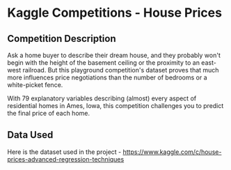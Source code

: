 # Kaggle Competitions - House Prices

## Competition Description

Ask a home buyer to describe their dream house, and they probably won't begin with the height of the basement ceiling or the proximity to an east-west railroad. But this playground competition's dataset proves that much more influences price negotiations than the number of bedrooms or a white-picket fence.

With 79 explanatory variables describing (almost) every aspect of residential homes in Ames, Iowa, this competition challenges you to predict the final price of each home.

## Data Used

Here is the dataset used in the project - https://www.kaggle.com/c/house-prices-advanced-regression-techniques
